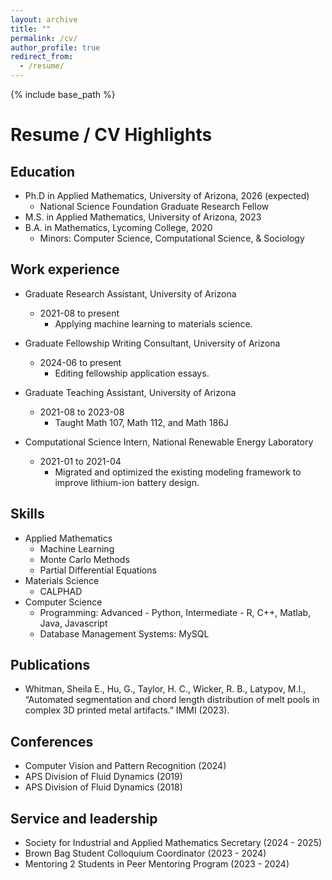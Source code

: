 ```yaml
---
layout: archive
title: ""
permalink: /cv/
author_profile: true
redirect_from:
  - /resume/
---
```


{% include base_path %}

# Resume / CV Highlights

## Education
* Ph.D in Applied Mathematics, University of Arizona, 2026 (expected)
    * National Science Foundation Graduate Research Fellow
* M.S. in Applied Mathematics, University of Arizona, 2023
* B.A. in Mathematics, Lycoming College, 2020
    * Minors: Computer Science, Computational Science, & Sociology 

## Work experience
* Graduate Research Assistant, University of Arizona
  * 2021-08 to present
    * Applying machine learning to materials science.
 
* Graduate Fellowship Writing Consultant, University of Arizona
  * 2024-06 to present
    * Editing fellowship application essays. 

* Graduate Teaching Assistant, University of Arizona
  * 2021-08 to 2023-08
    * Taught Math 107, Math 112, and Math 186J

* Computational Science Intern, National Renewable Energy Laboratory
  * 2021-01 to 2021-04
    * Migrated and optimized the existing modeling framework to improve lithium-ion battery design.

## Skills
* Applied Mathematics
  * Machine Learning 
  * Monte Carlo Methods
  * Partial Differential Equations
* Materials Science
  * CALPHAD
* Computer Science
  * Programming: Advanced - Python, Intermediate - R, C++, Matlab, Java, Javascript
  * Database Management Systems: MySQL

## Publications
* Whitman, Sheila E., Hu, G., Taylor, H. C., Wicker, R. B., Latypov, M.I., “Automated segmentation and chord length distribution of melt pools in complex 3D printed metal artifacts.” IMMI (2023).
  
## Conferences
* Computer Vision and Pattern Recognition (2024)
* APS Division of Fluid Dynamics (2019)
* APS Division of Fluid Dynamics (2018)
  
  
## Service and leadership
* Society for Industrial and Applied Mathematics Secretary (2024 - 2025)
* Brown Bag Student Colloquium Coordinator (2023 - 2024)
* Mentoring 2 Students in Peer Mentoring Program (2023 - 2024)
